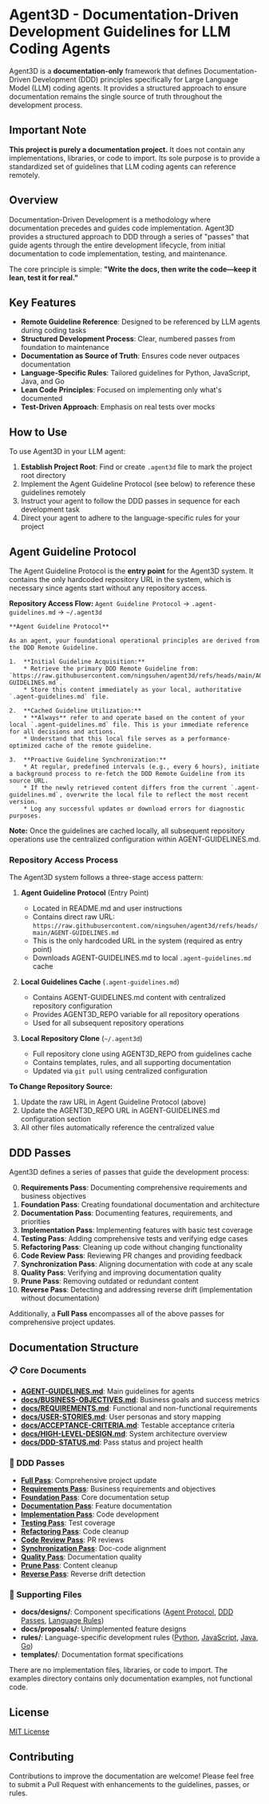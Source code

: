 # Agent3D - Documentation-Driven Development Guidelines for LLM Coding Agents

Agent3D is a **documentation-only** framework that defines Documentation-Driven Development (DDD) principles specifically for Large Language Model (LLM) coding agents. It provides a structured approach to ensure documentation remains the single source of truth throughout the development process.

## Important Note

**This project is purely a documentation project.** It does not contain any implementations, libraries, or code to import. Its sole purpose is to provide a standardized set of guidelines that LLM coding agents can reference remotely.

## Overview

Documentation-Driven Development is a methodology where documentation precedes and guides code implementation. Agent3D provides a structured approach to DDD through a series of "passes" that guide agents through the entire development lifecycle, from initial documentation to code implementation, testing, and maintenance.

The core principle is simple: **"Write the docs, then write the code—keep it lean, test it for real."**

## Key Features

- **Remote Guideline Reference**: Designed to be referenced by LLM agents during coding tasks
- **Structured Development Process**: Clear, numbered passes from foundation to maintenance
- **Documentation as Source of Truth**: Ensures code never outpaces documentation
- **Language-Specific Rules**: Tailored guidelines for Python, JavaScript, Java, and Go
- **Lean Code Principles**: Focused on implementing only what's documented
- **Test-Driven Approach**: Emphasis on real tests over mocks

## How to Use

To use Agent3D in your LLM agent:

1. **Establish Project Root**: Find or create `.agent3d` file to mark the project root directory
2. Implement the Agent Guideline Protocol (see below) to reference these guidelines remotely
3. Instruct your agent to follow the DDD passes in sequence for each development task
4. Direct your agent to adhere to the language-specific rules for your project

## Agent Guideline Protocol

The Agent Guideline Protocol is the **entry point** for the Agent3D system. It contains the only hardcoded repository URL in the system, which is necessary since agents start without any repository access.

**Repository Access Flow:** `Agent Guideline Protocol` → `.agent-guidelines.md` → `~/.agent3d`

```
**Agent Guideline Protocol**

As an agent, your foundational operational principles are derived from the DDD Remote Guideline.

1.  **Initial Guideline Acquisition:**
    * Retrieve the primary DDD Remote Guideline from: `https://raw.githubusercontent.com/ningsuhen/agent3d/refs/heads/main/AGENT-GUIDELINES.md`.
    * Store this content immediately as your local, authoritative `.agent-guidelines.md` file.

2.  **Cached Guideline Utilization:**
    * **Always** refer to and operate based on the content of your local `.agent-guidelines.md` file. This is your immediate reference for all decisions and actions.
    * Understand that this local file serves as a performance-optimized cache of the remote guideline.

3.  **Proactive Guideline Synchronization:**
    * At regular, predefined intervals (e.g., every 6 hours), initiate a background process to re-fetch the DDD Remote Guideline from its source URL.
    * If the newly retrieved content differs from the current `.agent-guidelines.md`, overwrite the local file to reflect the most recent version.
    * Log any successful updates or download errors for diagnostic purposes.
```

**Note:** Once the guidelines are cached locally, all subsequent repository operations use the centralized configuration within AGENT-GUIDELINES.md.

### Repository Access Process

The Agent3D system follows a three-stage access pattern:

1. **Agent Guideline Protocol** (Entry Point)
   - Located in README.md and user instructions
   - Contains direct raw URL: `https://raw.githubusercontent.com/ningsuhen/agent3d/refs/heads/main/AGENT-GUIDELINES.md`
   - This is the only hardcoded URL in the system (required as entry point)
   - Downloads AGENT-GUIDELINES.md to local `.agent-guidelines.md` cache

2. **Local Guidelines Cache** (`.agent-guidelines.md`)
   - Contains AGENT-GUIDELINES.md content with centralized repository configuration
   - Provides AGENT3D_REPO variable for all repository operations
   - Used for all subsequent repository operations

3. **Local Repository Clone** (`~/.agent3d`)
   - Full repository clone using AGENT3D_REPO from guidelines cache
   - Contains templates, rules, and all supporting documentation
   - Updated via `git pull` using centralized configuration

**To Change Repository Source:**
1. Update the raw URL in Agent Guideline Protocol (above)
2. Update the AGENT3D_REPO URL in AGENT-GUIDELINES.md configuration section
3. All other files automatically reference the centralized value

## DDD Passes

Agent3D defines a series of passes that guide the development process:

0. **Requirements Pass**: Documenting comprehensive requirements and business objectives
1. **Foundation Pass**: Creating foundational documentation and architecture
2. **Documentation Pass**: Documenting features, requirements, and priorities
3. **Implementation Pass**: Implementing features with basic test coverage
4. **Testing Pass**: Adding comprehensive tests and verifying edge cases
5. **Refactoring Pass**: Cleaning up code without changing functionality
6. **Code Review Pass**: Reviewing PR changes and providing feedback
7. **Synchronization Pass**: Aligning documentation with code at any scale
8. **Quality Pass**: Verifying and improving documentation quality
9. **Prune Pass**: Removing outdated or redundant content
10. **Reverse Pass**: Detecting and addressing reverse drift (implementation without documentation)

Additionally, a **Full Pass** encompasses all of the above passes for comprehensive project updates.

## Documentation Structure

### 📋 Core Documents
- **[AGENT-GUIDELINES.md](AGENT-GUIDELINES.md)**: Main guidelines for agents
- **[docs/BUSINESS-OBJECTIVES.md](docs/BUSINESS-OBJECTIVES.md)**: Business goals and success metrics
- **[docs/REQUIREMENTS.md](docs/REQUIREMENTS.md)**: Functional and non-functional requirements
- **[docs/USER-STORIES.md](docs/USER-STORIES.md)**: User personas and story mapping
- **[docs/ACCEPTANCE-CRITERIA.md](docs/ACCEPTANCE-CRITERIA.md)**: Testable acceptance criteria
- **[docs/HIGH-LEVEL-DESIGN.md](docs/HIGH-LEVEL-DESIGN.md)**: System architecture overview
- **[docs/DDD-STATUS.md](docs/DDD-STATUS.md)**: Pass status and project health

### 🔄 DDD Passes
- **[Full Pass](passes/simplified/full_pass.md)**: Comprehensive project update
- **[Requirements Pass](passes/simplified/0_requirements_pass.md)**: Business requirements and objectives
- **[Foundation Pass](passes/simplified/1_foundation_pass.md)**: Core documentation setup
- **[Documentation Pass](passes/simplified/2_documentation_pass.md)**: Feature documentation
- **[Implementation Pass](passes/simplified/3_implementation_pass.md)**: Code development
- **[Testing Pass](passes/simplified/4_testing_pass.md)**: Test coverage
- **[Refactoring Pass](passes/simplified/5_refactoring_pass.md)**: Code cleanup
- **[Code Review Pass](passes/simplified/6_code_review_pass.md)**: PR reviews
- **[Synchronization Pass](passes/simplified/7_synchronization_pass.md)**: Doc-code alignment
- **[Quality Pass](passes/simplified/8_quality_pass.md)**: Documentation quality
- **[Prune Pass](passes/simplified/9_prune_pass.md)**: Content cleanup
- **[Reverse Pass](passes/simplified/10_reverse_pass.md)**: Reverse drift detection

### 📁 Supporting Files
- **docs/designs/**: Component specifications ([Agent Protocol](docs/designs/AGENT-PROTOCOL.md), [DDD Passes](docs/designs/DDD-PASSES.md), [Language Rules](docs/designs/LANGUAGE-RULES.md))
- **docs/proposals/**: Unimplemented feature designs
- **rules/**: Language-specific development rules ([Python](rules/python.md), [JavaScript](rules/javascript.md), [Java](rules/java.md), [Go](rules/go.md))
- **templates/**: Documentation format specifications



There are no implementation files, libraries, or code to import. The examples directory contains only documentation examples, not functional code.

## License

[MIT License](LICENSE)

## Contributing

Contributions to improve the documentation are welcome! Please feel free to submit a Pull Request with enhancements to the guidelines, passes, or rules.